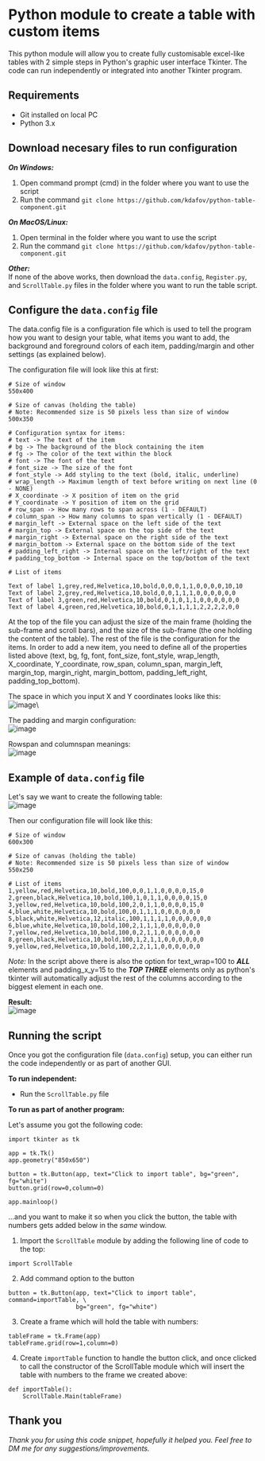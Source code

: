 # Python module to create a table with custom items

This python module will allow you to create fully customisable excel-like tables with 2 simple steps in Python's graphic user interface Tkinter. The code can run independently or integrated into another Tkinter program. 

## Requirements
* Git installed on local PC
* Python 3.x


## Download necesary files to run configuration
***On Windows:***
1. Open command prompt (cmd) in the folder where you want to use the script
2. Run the command `git clone https://github.com/kdafov/python-table-component.git`

***On MacOS/Linux:***
1. Open terminal in the folder where you want to use the script
2. Run the command `git clone https://github.com/kdafov/python-table-component.git`

***Other:***\
If none of the above works, then download the `data.config`, `Register.py`, and `ScrollTable.py` files in the folder where you want to run the table script.


## Configure the `data.config` file
The data.config file is a configuration file which is used to tell the program how you want to design your table, what items you want to add, the background and foreground colors of each item, padding/margin and other settings (as explained below).

The configuration file will look like this at first:
```
# Size of window
550x400

# Size of canvas (holding the table)
# Note: Recommended size is 50 pixels less than size of window
500x350

# Configuration syntax for items:
# text -> The text of the item
# bg -> The background of the block containing the item
# fg -> The color of the text within the block
# font -> The font of the text
# font_size -> The size of the font
# font_style -> Add styling to the text (bold, italic, underline)
# wrap_length -> Maximum length of text before writing on next line (0 - NONE)
# X_coordinate -> X position of item on the grid
# Y_coordinate -> Y position of item on the grid
# row_span -> How many rows to span across (1 - DEFAULT)
# column_span -> How many columns to span vertically (1 - DEFAULT)
# margin_left -> External space on the left side of the text
# margin_top -> External space on the top side of the text
# margin_right -> External space on the right side of the text
# margin_bottom -> External space on the bottom side of the text
# padding_left_right -> Internal space on the left/right of the text
# padding_top_bottom -> Internal space on the top/bottom of the text

# List of items 

Text of label 1,grey,red,Helvetica,10,bold,0,0,0,1,1,0,0,0,0,10,10
Text of label 2,grey,red,Helvetica,10,bold,0,0,1,1,1,0,0,0,0,0,0
Text of label 3,green,red,Helvetica,10,bold,0,1,0,1,1,0,0,0,0,0,0
Text of label 4,green,red,Helvetica,10,bold,0,1,1,1,1,2,2,2,2,0,0
```

At the top of the file you can adjust the size of the main frame (holding the sub-frame and scroll bars), and the size of the sub-frame (the one holding the content of the table). The rest of the file is the configuration for the items. In order to add a new item, you need to define all of the properties listed above (text, bg, fg, font, font_size, font_style, wrap_length, X_coordinate, Y_coordinate, row_span, column_span, margin_left, margin_top, margin_right, margin_bottom, padding_left_right, padding_top_bottom).

The space in which you input X and Y coordinates looks like this:\
![image](https://user-images.githubusercontent.com/94061728/199350589-49ac81e6-5253-4258-9b8a-f9bffd0cd8ee.png)\

The padding and margin configuration:\
![image](https://user-images.githubusercontent.com/94061728/199351615-3e59326a-6772-4ba4-a832-8b79abebbd84.png)

Rowspan and columnspan meanings:\
![image](https://user-images.githubusercontent.com/94061728/199352010-78554fb8-6aa1-4405-ae5d-d5df9ad4bb42.png)


## Example of `data.config` file

Let's say we want to create the following table:\
![image](https://user-images.githubusercontent.com/94061728/199352568-079622c2-fc73-4e1f-950c-f8454e095e7d.png)

Then our configuration file will look like this:
```
# Size of window
600x300

# Size of canvas (holding the table)
# Note: Recommended size is 50 pixels less than size of window
550x250

# List of items 
1,yellow,red,Helvetica,10,bold,100,0,0,1,1,0,0,0,0,15,0
2,green,black,Helvetica,10,bold,100,1,0,1,1,0,0,0,0,15,0
3,yellow,red,Helvetica,10,bold,100,2,0,1,1,0,0,0,0,15,0
4,blue,white,Helvetica,10,bold,100,0,1,1,1,0,0,0,0,0,0
5,black,white,Helvetica,12,italic,100,1,1,1,1,0,0,0,0,0,0
6,blue,white,Helvetica,10,bold,100,2,1,1,1,0,0,0,0,0,0
7,yellow,red,Helvetica,10,bold,100,0,2,1,1,0,0,0,0,0,0
8,green,black,Helvetica,10,bold,100,1,2,1,1,0,0,0,0,0,0
9,yellow,red,Helvetica,10,bold,100,2,2,1,1,0,0,0,0,0,0
```
*Note:* In the script above there is also the option for text_wrap=100 to ***ALL*** elements and padding_x_y=15 to the ***TOP THREE*** elements only as python's tkinter will automatically adjust the rest of the columns according to the biggest element in each one.

**Result:**\
![image](https://user-images.githubusercontent.com/94061728/199353961-ce179003-11ed-43ca-8ffa-a33e86e4b6cb.png)


## Running the script
Once you got the configuration file (`data.config`) setup, you can either run the code independently or as part of another GUI.

**To run independent:**
* Run the `ScrollTable.py` file


**To run as part of another program:**

Let's assume you got the following code:
```
import tkinter as tk

app = tk.Tk()
app.geometry("850x650")

button = tk.Button(app, text="Click to import table", bg="green", fg="white")
button.grid(row=0,column=0)

app.mainloop()
```

...and you want to make it so when you click the button, the table with numbers gets added below in the *same* window.
1. Import the `ScrollTable` module by adding the following line of code to the top:
```
import ScrollTable
```

2. Add command option to the button
```
button = tk.Button(app, text="Click to import table", command=importTable, \
                   bg="green", fg="white")
```

3. Create a frame which will hold the table with numbers:
```
tableFrame = tk.Frame(app)
tableFrame.grid(row=1,column=0)
```

4. Create `importTable` function to handle the button click, and once clicked to call the constructor of the ScrollTable module which will insert the table with numbers to the frame we created above:
```
def importTable():
    ScrollTable.Main(tableFrame)
```


## Thank you
*Thank you for using this code snippet, hopefully it helped you. Feel free to DM me for any suggestions/improvements.*
